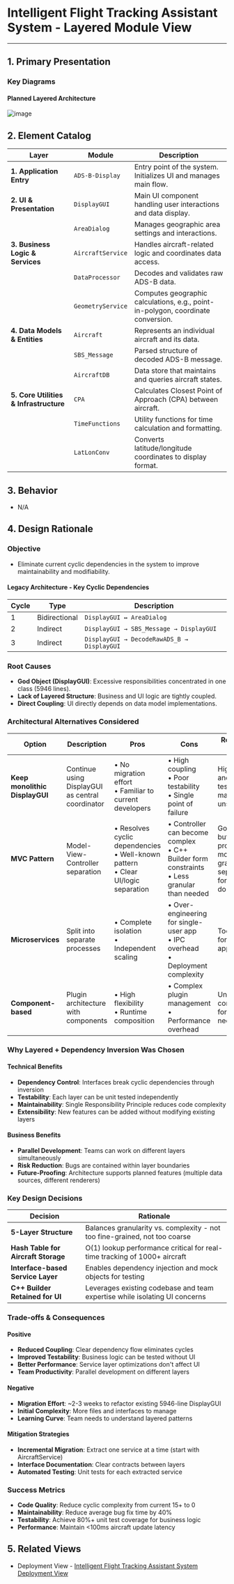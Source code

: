 # Intelligent Flight Tracking Assistant System - Layered Module View

---
## 1. Primary Presentation

### Key Diagrams

#### Planned Layered Architecture
![image](https://github.com/user-attachments/assets/6801cebf-a5ca-4aef-889d-9f7550f45c5c)

## 2. Element Catalog

| Layer | Module           | Description                                                                 |
|-------|------------------|-----------------------------------------------------------------------------|
| **1. Application Entry** | `ADS-B-Display`       | Entry point of the system. Initializes UI and manages main flow.         |
| **2. UI & Presentation** | `DisplayGUI`          | Main UI component handling user interactions and data display.           |
|                           | `AreaDialog`         | Manages geographic area settings and interactions.                       |
| **3. Business Logic & Services** | `AircraftService`     | Handles aircraft-related logic and coordinates data access.              |
|                           | `DataProcessor`      | Decodes and validates raw ADS-B data.                                    |
|                           | `GeometryService`    | Computes geographic calculations, e.g., point-in-polygon, coordinate conversion. |
| **4. Data Models & Entities**        | `Aircraft`           | Represents an individual aircraft and its data.                          |
|                           | `SBS_Message`        | Parsed structure of decoded ADS-B message.                               |
|                           | `AircraftDB`         | Data store that maintains and queries aircraft states.                   |
| **5. Core Utilities & Infrastructure**     | `CPA`                | Calculates Closest Point of Approach (CPA) between aircraft.             |
|                           | `TimeFunctions`      | Utility functions for time calculation and formatting.                   |
|                           | `LatLonConv`         | Converts latitude/longitude coordinates to display format.               |


## 3. Behavior
- N/A

## 4. Design Rationale

### Objective
- Eliminate current cyclic dependencies in the system to improve maintainability and modifiability.

#### Legacy Architecture - Key Cyclic Dependencies
| Cycle | Type | Description |
|-------|------|-------------|
| 1 | Bidirectional | `DisplayGUI ↔ AreaDialog` |
| 2 | Indirect | `DisplayGUI → SBS_Message → DisplayGUI` |
| 3 | Indirect | `DisplayGUI → DecodeRawADS_B → DisplayGUI` |

### Root Causes
- **God Object (DisplayGUI)**: Excessive responsibilities concentrated in one class (5946 lines).
- **Lack of Layered Structure**: Business and UI logic are tightly coupled.
- **Direct Coupling**: UI directly depends on data model implementations.

### Architectural Alternatives Considered

| Option | Description | Pros | Cons | Reason Not Chosen |
|--------|-------------|------|------|-------------------|
| **Keep monolithic DisplayGUI** | Continue using DisplayGUI as central coordinator | • No migration effort<br>• Familiar to current developers | • High coupling<br>• Poor testability<br>• Single point of failure | High coupling and poor testability made it unsustainable |
| **MVC Pattern** | Model-View-Controller separation | • Resolves cyclic dependencies<br>• Well-known pattern<br>• Clear UI/logic separation | • Controller can become complex<br>• C++ Builder form constraints<br>• Less granular than needed | Good option, but layered provides more granular separation for complex domain logic |
| **Microservices** | Split into separate processes | • Complete isolation<br>• Independent scaling | • Over-engineering for single-user app<br>• IPC overhead<br>• Deployment complexity | Too complex for desktop application |
| **Component-based** | Plugin architecture with components | • High flexibility<br>• Runtime composition | • Complex plugin management<br>• Performance overhead | Unnecessary complexity for current needs |

### Why Layered + Dependency Inversion Was Chosen

#### Technical Benefits
- **Dependency Control**: Interfaces break cyclic dependencies through inversion
- **Testability**: Each layer can be unit tested independently
- **Maintainability**: Single Responsibility Principle reduces code complexity
- **Extensibility**: New features can be added without modifying existing layers

#### Business Benefits
- **Parallel Development**: Teams can work on different layers simultaneously  
- **Risk Reduction**: Bugs are contained within layer boundaries
- **Future-Proofing**: Architecture supports planned features (multiple data sources, different renderers)

### Key Design Decisions

| Decision | Rationale |
|----------|-----------|
| **5-Layer Structure** | Balances granularity vs. complexity - not too fine-grained, not too coarse |
| **Hash Table for Aircraft Storage** | O(1) lookup performance critical for real-time tracking of 1000+ aircraft |
| **Interface-based Service Layer** | Enables dependency injection and mock objects for testing |
| **C++ Builder Retained for UI** | Leverages existing codebase and team expertise while isolating UI concerns |

### Trade-offs & Consequences

#### Positive
-  **Reduced Coupling**: Clear dependency flow eliminates cycles
-  **Improved Testability**: Business logic can be tested without UI
-  **Better Performance**: Service layer optimizations don't affect UI
-  **Team Productivity**: Parallel development on different layers

#### Negative  
- **Migration Effort**: ~2-3 weeks to refactor existing 5946-line DisplayGUI
- **Initial Complexity**: More files and interfaces to manage
- **Learning Curve**: Team needs to understand layered patterns

#### Mitigation Strategies
- **Incremental Migration**: Extract one service at a time (start with AircraftService)
- **Interface Documentation**: Clear contracts between layers
- **Automated Testing**: Unit tests for each extracted service

### Success Metrics
- **Code Quality**: Reduce cyclic complexity from current 15+ to 0
- **Maintainability**: Reduce average bug fix time by 40%
- **Testability**: Achieve 80%+ unit test coverage for business logic
- **Performance**: Maintain <100ms aircraft update latency


## 5. Related Views
- Deployment View - [Intelligent Flight Tracking Assistant System Deployment View](./IFTA_Deployment_View.md)
